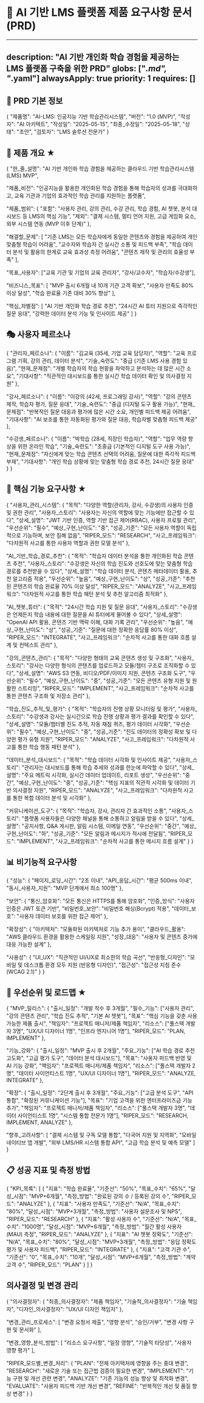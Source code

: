 # 🔄 AI 기반 LMS 플랫폼 제품 요구사항 문서(PRD)

---
description: "AI 기반 개인화 학습 경험을 제공하는 LMS 플랫폼 구축을 위한 PRD"
globs: ["*.md", "*.yaml"]
alwaysApply: true
priority: 1
requires: []
---

## 📝 PRD 기본 정보
{
  "제품명": "AI-LMS: 인공지능 기반 학습관리시스템",
  "버전": "1.0 (MVP)",
  "작성자": "AI 아키텍트",
  "작성일": "2025-05-15",
  "최종_수정일": "2025-05-18",
  "상태": "초안",
  "검토자": "LMS 솔루션 전문가"
}

## 📌 제품 개요 ★

{
  "한_줄_설명": "AI 기반 개인화 학습 경험을 제공하는 클라우드 기반 학습관리시스템(LMS) MVP",
  
  "제품_비전": "인공지능을 활용한 개인화된 학습 경험을 통해 학습자의 성과를 극대화하고, 교육 기관과 기업의 효과적인 학습 관리를 지원하는 플랫폼",
  
  "제품_범위": {
    "포함": "사용자 관리, 강의 관리, 수강 관리, 학습 경험, AI 챗봇, 분석 대시보드 등 LMS의 핵심 기능",
    "제외": "결제 시스템, 멀티 언어 지원, 고급 게임화 요소, 외부 시스템 연동 (MVP 이후 단계)"
  },
  
  "해결할_문제": [
    "기존 LMS는 모든 학습자에게 동일한 콘텐츠와 경험을 제공하여 개인 맞춤형 학습이 어려움",
    "교수자와 학습자 간 실시간 소통 및 피드백 부족",
    "학습 데이터 분석 및 활용의 한계로 교육 효과성 측정 어려움",
    "콘텐츠 제작 및 관리의 효율성 부족"
  ],
  
  "목표_사용자": ["교육 기관 및 기업의 교육 관리자", "강사/교수자", "학습자/수강생"],
  
  "비즈니스_목표": [
    "MVP 출시 6개월 내 10개 기관 고객 확보",
    "사용자 만족도 80% 이상 달성",
    "학습 완료율 기존 대비 30% 향상"
  ],
  
  "핵심_차별점": [
    "AI 기반 개인화 학습 경로 추천",
    "24시간 AI 튜터 지원으로 즉각적인 질문 응대",
    "강력한 데이터 분석 기능 및 인사이트 제공"
  ]
}

## 🎭 사용자 페르소나

{
  "관리자_페르소나": {
    "이름": "김교육 (35세, 기업 교육 담당자)",
    "역할": "교육 프로그램 기획, 강의 관리, 데이터 분석",
    "기술_숙련도": "중급 (기존 LMS 사용 경험 있음)",
    "현재_문제점": "개별 학습자의 학습 현황을 파악하고 분석하는 데 많은 시간 소요",
    "기대사항": "직관적인 대시보드를 통한 실시간 학습 데이터 확인 및 의사결정 지원"
  },
  
  "강사_페르소나": {
    "이름": "이강의 (42세, 프로그래밍 강사)",
    "역할": "강의 콘텐츠 제작, 학습자 평가, 질문 응대",
    "기술_숙련도": "중급 (디지털 도구 활용 가능)",
    "현재_문제점": "반복적인 질문 대응과 평가에 많은 시간 소요, 개인별 피드백 제공 어려움",
    "기대사항": "AI 보조를 통한 자동화된 평가와 질문 대응, 학습자별 맞춤형 피드백 제공"
  },
  
  "수강생_페르소나": {
    "이름": "박학습 (28세, 직장인 학습자)",
    "역할": "업무 역량 향상을 위한 온라인 학습",
    "기술_숙련도": "초중급 (기본적인 디지털 도구 사용 가능)",
    "현재_문제점": "자신에게 맞는 학습 콘텐츠 선택의 어려움, 질문에 대한 즉각적 피드백 부재",
    "기대사항": "개인 학습 상황에 맞는 맞춤형 학습 경로 추천, 24시간 질문 응대"
  }
}

## 🌟 핵심 기능 요구사항 ★

{
  "사용자_관리_시스템": {
    "목적": "다양한 역할(관리자, 강사, 수강생)의 사용자 인증 및 권한 관리",
    "사용자_스토리": "사용자는 자신의 역할에 맞는 기능에만 접근할 수 있다",
    "상세_설명": "JWT 기반 인증, 역할 기반 접근 제어(RBAC), 사용자 프로필 관리",
    "우선순위": "필수",
    "예상_구현_난이도": "중",
    "성공_기준": "모든 사용자 역할이 독립적으로 기능하며, 보안 침해 없음",
    "RIPER_모드": "RESEARCH",
    "사고_프레임워크": "다차원적 사고를 통한 사용자 역할과 권한 모델 분석"
  },
  
  "AI_기반_학습_경로_추천": {
    "목적": "학습자 데이터 분석을 통한 개인화된 학습 콘텐츠 추천",
    "사용자_스토리": "수강생은 자신의 학습 진도와 선호도에 맞는 맞춤형 학습 경로를 추천받을 수 있다",
    "상세_설명": "학습 데이터 분석, 콘텐츠 메타데이터 활용, 추천 알고리즘 적용",
    "우선순위": "높음",
    "예상_구현_난이도": "상",
    "성공_기준": "추천된 콘텐츠의 학습 완료율 70% 이상 달성",
    "RIPER_모드": "ANALYZE",
    "사고_프레임워크": "다차원적 사고를 통한 학습 패턴 분석 및 추천 알고리즘 최적화"
  },
  
  "AI_챗봇_튜터": {
    "목적": "24시간 학습 지원 및 질문 응대",
    "사용자_스토리": "수강생은 언제든지 학습 내용에 대한 질문을 AI 튜터에게 물어볼 수 있다",
    "상세_설명": "OpenAI API 활용, 콘텐츠 기반 맥락 이해, 대화 기록 관리",
    "우선순위": "높음",
    "예상_구현_난이도": "상",
    "성공_기준": "질문에 대한 정확한 응답률 80% 이상",
    "RIPER_모드": "INTEGRATE",
    "사고_프레임워크": "순차적 사고를 통한 대화 흐름 설계 및 컨텍스트 관리"
  },
  
  "강의_콘텐츠_관리": {
    "목적": "다양한 형태의 교육 콘텐츠 생성 및 구조화",
    "사용자_스토리": "강사는 다양한 형식의 콘텐츠를 업로드하고 모듈/챕터 구조로 조직화할 수 있다",
    "상세_설명": "AWS S3 연동, 비디오/PDF/이미지 지원, 콘텐츠 구조화 도구",
    "우선순위": "필수",
    "예상_구현_난이도": "중",
    "성공_기준": "모든 콘텐츠 유형 지원 및 원활한 스트리밍",
    "RIPER_모드": "IMPLEMENT",
    "사고_프레임워크": "순차적 사고를 통한 콘텐츠 구조화 및 저장소 관리"
  },
  
  "학습_진도_추적_및_평가": {
    "목적": "학습자의 진행 상황 모니터링 및 평가",
    "사용자_스토리": "수강생과 강사는 실시간으로 학습 진행 상황과 평가 결과를 확인할 수 있다",
    "상세_설명": "모듈/챕터별 진도 추적, 자동 채점 퀴즈, 평가 데이터 시각화",
    "우선순위": "필수",
    "예상_구현_난이도": "중",
    "성공_기준": "진도 데이터의 정확성 확보 및 다양한 평가 유형 지원",
    "RIPER_모드": "ANALYZE",
    "사고_프레임워크": "다차원적 사고를 통한 학습 행동 패턴 분석"
  },
  
  "데이터_분석_대시보드": {
    "목적": "학습 데이터 시각화 및 인사이트 제공",
    "사용자_스토리": "관리자는 대시보드를 통해 학습 추세와 성과를 한눈에 파악할 수 있다",
    "상세_설명": "주요 메트릭 시각화, 실시간 데이터 업데이트, 리포트 생성",
    "우선순위": "중간",
    "예상_구현_난이도": "중",
    "성공_기준": "핵심 지표의 직관적 시각화 및 데이터 기반 의사결정 지원",
    "RIPER_모드": "ANALYZE",
    "사고_프레임워크": "다차원적 사고를 통한 복합 데이터 분석 및 시각화"
  },
  
  "커뮤니케이션_도구": {
    "목적": "학습자, 강사, 관리자 간 효과적인 소통",
    "사용자_스토리": "플랫폼 사용자들은 다양한 채널을 통해 소통하고 알림을 받을 수 있다",
    "상세_설명": "공지사항, Q&A 게시판, 알림 시스템, 이메일 연동",
    "우선순위": "중간",
    "예상_구현_난이도": "하",
    "성공_기준": "모든 알림과 메시지가 적시에 전달됨",
    "RIPER_모드": "IMPLEMENT",
    "사고_프레임워크": "순차적 사고를 통한 메시지 흐름 설계"
  }
}

## 📊 비기능적 요구사항

{
  "성능": {
    "페이지_로딩_시간": "2초 이내",
    "API_응답_시간": "평균 500ms 이내",
    "동시_사용자_지원": "MVP 단계에서 최소 100명"
  },
  
  "보안": {
    "통신_암호화": "모든 통신은 HTTPS를 통해 암호화",
    "인증_방식": "사용자 인증은 JWT 토큰 기반",
    "비밀번호_보안": "비밀번호 해싱(Bcrypt) 적용",
    "데이터_보호": "사용자 데이터 보호를 위한 접근 제어"
  },
  
  "확장성": {
    "아키텍처": "모듈화된 아키텍처로 기능 추가 용이",
    "클라우드_활용": "AWS 클라우드 환경을 활용한 스케일링 지원",
    "성장_대응": "사용자 및 콘텐츠 증가에 대응 가능한 설계"
  },
  
  "사용성": {
    "UI_UX": "직관적인 UI/UX로 최소한의 학습 곡선",
    "반응형_디자인": "모바일 및 데스크톱 환경 모두 지원 (반응형 디자인)",
    "접근성": "접근성 지침 준수 (WCAG 2.1)"
  }
}

## 🚀 우선순위 및 로드맵 ★

{
  "MVP_릴리스": {
    "출시_일정": "개발 착수 후 3개월",
    "필수_기능": ["사용자 관리", "강의 콘텐츠 관리", "학습 진도 추적", "기본 AI 챗봇"],
    "목표": "핵심 기능을 갖춘 사용 가능한 제품 출시",
    "책임자": "프로젝트 매니저/제품 책임자",
    "리소스": ["풀스택 개발자 3명", "UX/UI 디자이너 1명", "인프라 엔지니어 1명"],
    "RIPER_모드": "PLAN, IMPLEMENT"
  },
  
  "기능_강화": {
    "출시_일정": "MVP 출시 후 2개월",
    "주요_기능": ["AI 학습 경로 추천 고도화", "고급 평가 도구", "데이터 분석 대시보드"],
    "목표": "사용자 피드백 반영 및 AI 기능 강화",
    "책임자": "프로젝트 매니저/제품 책임자",
    "리소스": ["풀스택 개발자 2명", "데이터 사이언티스트 1명", "UX/UI 디자이너 1명"],
    "RIPER_모드": "ANALYZE, INTEGRATE"
  },
  
  "확장": {
    "출시_일정": "2단계 출시 후 3개월",
    "주요_기능": ["고급 분석 도구", "API 통합", "확장된 커뮤니케이션 기능"],
    "목표": "기업 고객을 위한 엔터프라이즈급 기능 추가",
    "책임자": "프로젝트 매니저/제품 책임자",
    "리소스": ["풀스택 개발자 3명", "데이터 사이언티스트 1명", "시스템 통합 전문가 1명"],
    "RIPER_모드": "RESEARCH, IMPLEMENT, ANALYZE"
  },
  
  "향후_고려사항": [
    "결제 시스템 및 구독 모델 통합",
    "다국어 지원 및 지역화",
    "모바일 네이티브 앱 개발",
    "외부 LMS/HR 시스템 통합 API",
    "고급 학습 분석 및 예측 모델"
  ]
}

## 📋 성공 지표 및 측정 방법

{
  "KPI_목록": [
    {
      "지표": "학습 완료율",
      "기준선": "50%",
      "목표_수치": "65%",
      "달성_시점": "MVP+6개월",
      "측정_방법": "완료된 강의 수 / 등록된 강의 수",
      "RIPER_모드": "ANALYZE"
    },
    {
      "지표": "사용자 만족도",
      "기준선": "N/A",
      "목표_수치": "80%",
      "달성_시점": "MVP+3개월",
      "측정_방법": "사용자 설문조사 및 NPS",
      "RIPER_모드": "RESEARCH"
    },
    {
      "지표": "활성 사용자 수",
      "기준선": "N/A",
      "목표_수치": "1000명",
      "달성_시점": "MVP+6개월",
      "측정_방법": "월간 활성 사용자(MAU) 측정",
      "RIPER_모드": "ANALYZE"
    },
    {
      "지표": "AI 챗봇 정확도",
      "기준선": "N/A",
      "목표_수치": "80%",
      "달성_시점": "MVP+3개월",
      "측정_방법": "응답 정확도 평가 및 사용자 피드백",
      "RIPER_모드": "INTEGRATE"
    },
    {
      "지표": "고객 기관 수",
      "기준선": "0",
      "목표_수치": "10개",
      "달성_시점": "MVP+6개월",
      "측정_방법": "계약 고객 수",
      "RIPER_모드": "PLAN"
    }
  ]
}

## 의사결정 및 변경 관리

{
  "의사결정자": {
    "최종_의사결정자": "제품 책임자",
    "기술적_의사결정자": "기술 책임자",
    "디자인_의사결정자": "UX/UI 디자인 책임자"
  },
  
  "변경_관리_프로세스": [
    "변경 요청서 제출",
    "영향 분석",
    "승인/거부",
    "변경 사항 구현 및 문서화"
  ],
  
  "변경_영향_분석_방법": [
    "리소스 요구사항",
    "일정 영향",
    "기술적 타당성",
    "사용자 영향 평가"
  ],
  
  "RIPER_모드별_변경_처리": {
    "PLAN": "전체 아키텍처에 영향을 주는 중대 변경",
    "RESEARCH": "새로운 기술 또는 접근법 검증이 필요한 변경",
    "IMPLEMENT": "기능 구현 및 개선 관련 변경",
    "ANALYZE": "기존 기능의 성능 향상 및 최적화 변경",
    "EVALUATE": "사용자 피드백 기반 개선 변경",
    "REFINE": "반복적인 개선 및 품질 향상 변경"
  }
}